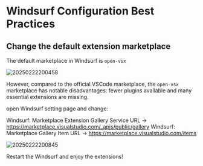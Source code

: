 # Windsurf Configuration Best Practices

## Change the default extension marketplace

The default marketplace in Windsurf is `open-vsx`

![20250222200458](https://s2.loli.net/2025/02/22/h6P1soIe9OTuxJj.png)

However, compared to the official VSCode marketplace, the `open-vsx` marketplace has notable disadvantages: fewer plugins available and many essential extensions are missing.

open Windsurf setting page and change:

Windsurf: Marketplace Extension Gallery Service URL -> https://marketplace.visualstudio.com/_apis/public/gallery
Windsurf: Marketplace Gallery Item URL -> https://marketplace.visualstudio.com/items

![20250222200845](https://s2.loli.net/2025/02/22/M693gcxGZJDKhjB.png)

Restart the Windsurf and enjoy the extensions!

